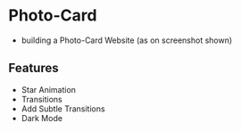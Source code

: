 # Photo-Card

- building a Photo-Card Website (as on screenshot shown)

## Features

- Star Animation
- Transitions
- Add Subtle Transitions
- Dark Mode
